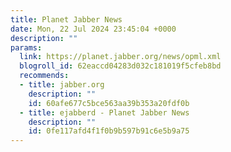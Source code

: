 ```yaml
---
title: Planet Jabber News
date: Mon, 22 Jul 2024 23:45:04 +0000
description: ""
params:
  link: https://planet.jabber.org/news/opml.xml
  blogroll_id: 62eaccd04283d032c181019f5cfeb8bd
  recommends:
  - title: jabber.org
    description: ""
    id: 60afe677c5bce563aa39b353a20fdf0b
  - title: ejabberd - Planet Jabber News
    description: ""
    id: 0fe117afd4f1f0b9b597b91c6e5b9a75
---
```


